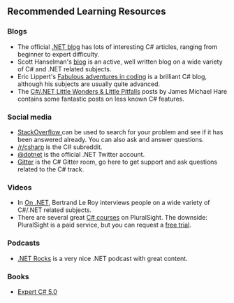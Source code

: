 ## Recommended Learning Resources

### Blogs
* The official [.NET blog](https://blogs.msdn.microsoft.com/dotnet/) has lots of interesting C# articles, ranging from beginner to expert difficulty.
* Scott Hanselman's [blog](http://www.hanselman.com/blog/) is an active, well written blog on a wide variety of C# and .NET related subjects.
* Eric Lippert's [Fabulous adventures in coding](https://ericlippert.com/) is a brilliant C# blog, although his subjects are usually quite advanced.
* The [C#/.NET Little Wonders & Little Pitfalls](http://geekswithblogs.net/BlackRabbitCoder/archive/2015/04/02/c.net-little-wonders-amp-little-pitfalls-the-complete-collection.aspx) posts by James Michael Hare contains some fantastic posts on less known C# features.

### Social media
* [StackOverflow ](http://stackoverflow.com/questions/tagged/c%23) can be used to search for your problem and see if it has been answered already. You can also ask and answer questions.
* [/r/csharp](https://www.reddit.com/r/csharp) is the C# subreddit.
* [\@dotnet](https://twitter.com/DotNet) is the official .NET Twitter account.
* [Gitter](https://gitter.im/exercism/xcsharp) is the C# Gitter room, go here to get support and ask questions related to the C# track.

### Videos
* In [On .NET](https://www.youtube.com/watch?v=GpLU0UdcGic&list=PL4Sf58qFxdyQuzB1mH5kln_otKpsIuoCO), Bertrand Le Roy interviews people on a wide variety of C#/.NET related subjects.
* There are several great [C# courses](https://www.pluralsight.com/search?q=*&categories=course&roles=software-development%7C&subjects=c%23) on PluralSight. The downside: PluralSight is a paid service, but you can request a [free trial](https://www.pluralsight.com/pricing).

### Podcasts
* [.NET Rocks](https://www.dotnetrocks.com/) is a very nice .NET podcast with great content.

### Books
* [Expert C# 5.0](http://www.apress.com/us/book/9781430248606)
